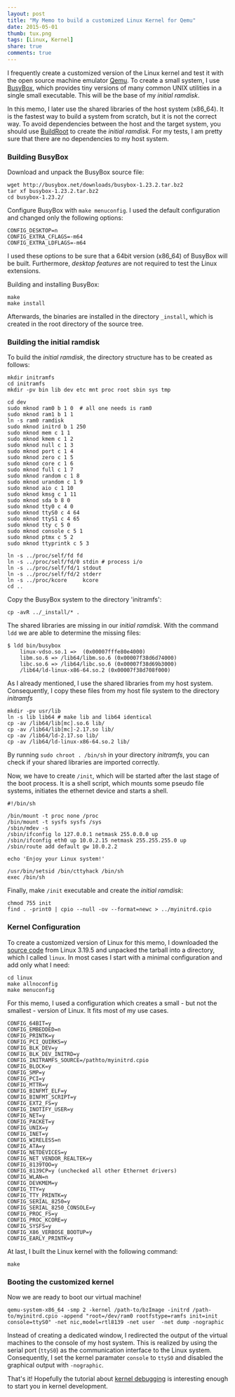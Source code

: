 ```yaml
---
layout: post
title: "My Memo to build a customized Linux Kernel for Qemu"
date: 2015-05-01
thumb: tux.png
tags: [Linux, Kernel]
share: true
comments: true
---
```


I frequently create a customized version of the Linux kernel and test it with the open source machine emulator [Qemu](http://www.qemu.org).
To create a small system, I use [BusyBox](http://www.busybox.net), which provides tiny versions of many common UNIX utilities in a single small executable.
This will be the base of my *initial ramdisk*.

In this memo, I later use the shared libraries of the host system (x86_64).
It is the fastest way to build a system from scratch, but it is not the correct way.
To avoid dependencies between the host and the target system, you should use [BuildRoot](http://buildroot.org) to create the *initial ramdisk*.
For my tests, I am pretty sure that there are no dependencies to my host system.

### Building BusyBox

Download and unpack the BusyBox source file:

	wget http://busybox.net/downloads/busybox-1.23.2.tar.bz2
	tar xf busybox-1.23.2.tar.bz2
	cd busybox-1.23.2/
	
Configure BusyBox with `make menuconfig`.
I used the default configuration and changed only the following options:

	CONFIG_DESKTOP=n
	CONFIG_EXTRA_CFLAGS=-m64
	CONFIG_EXTRA_LDFLAGS=-m64
	
I used these options to be sure that a 64bit version (x86_64) of BusyBox will be built.
Furthermore, *desktop features* are not required to test the Linux extensions.

Building and installing BusyBox:

	make
	make install

Afterwards, the binaries are installed in the directory `_install`, which is created in the root directory of the source tree.

### Building the initial ramdisk

To build the *initial ramdisk*, the directory structure has to be created as follows:

	mkdir initramfs
	cd initramfs
	mkdir -pv bin lib dev etc mnt proc root sbin sys tmp
	
	cd dev
	sudo mknod ram0 b 1 0  # all one needs is ram0
	sudo mknod ram1 b 1 1
	ln -s ram0 ramdisk
	sudo mknod initrd b 1 250
	sudo mknod mem c 1 1
	sudo mknod kmem c 1 2
	sudo mknod null c 1 3
	sudo mknod port c 1 4
	sudo mknod zero c 1 5
	sudo mknod core c 1 6
	sudo mknod full c 1 7
	sudo mknod random c 1 8
	sudo mknod urandom c 1 9
	sudo mknod aio c 1 10
	sudo mknod kmsg c 1 11
	sudo mknod sda b 8 0
	sudo mknod tty0 c 4 0
	sudo mknod ttyS0 c 4 64
	sudo mknod ttyS1 c 4 65
	sudo mknod tty c 5 0
	sudo mknod console c 5 1
	sudo mknod ptmx c 5 2
	sudo mknod ttyprintk c 5 3
	
	ln -s ../proc/self/fd fd
	ln -s ../proc/self/fd/0 stdin # process i/o
	ln -s ../proc/self/fd/1 stdout
	ln -s ../proc/self/fd/2 stderr
	ln -s ../proc/kcore     kcore
	cd ..
	
Copy the BusyBox system to the directory 'initramfs':

	cp -avR ../_install/* .
	
The shared libraries are missing in our *initial ramdisk*.
With the command `ldd` we are able to determine the missing files:

	$ ldd bin/busybox 
		linux-vdso.so.1 =>  (0x00007fffe80e4000)
		libm.so.6 => /lib64/libm.so.6 (0x00007f38d6d74000)
		libc.so.6 => /lib64/libc.so.6 (0x00007f38d69b3000)
		/lib64/ld-linux-x86-64.so.2 (0x00007f38d708f000)
		
As I already mentioned, I use the shared libraries from my host system.
Consequently, I copy these files from my host file system to the directory *initramfs*

	mkdir -pv usr/lib
	ln -s lib lib64 # make lib and lib64 identical
	cp -av /lib64/lib[mc].so.6 lib/
	cp -av /lib64/lib[mc]-2.17.so lib/
	cp -av /lib64/ld-2.17.so lib/
	cp -av /lib64/ld-linux-x86-64.so.2 lib/
	
By running `sudo chroot . /bin/sh` in your directory *initramfs*, you can check if your shared libraries are imported correctly.

Now, we have to create `/init`, which will be started after the last stage of the boot process.
It is a shell script, which mounts some pseudo file systems, initiates the ethernet device and starts a shell.

	#!/bin/sh
	
	/bin/mount -t proc none /proc
	/bin/mount -t sysfs sysfs /sys
	/sbin/mdev -s
	/sbin/ifconfig lo 127.0.0.1 netmask 255.0.0.0 up
	/sbin/ifconfig eth0 up 10.0.2.15 netmask 255.255.255.0 up
	/sbin/route add default gw 10.0.2.2

	echo 'Enjoy your Linux system!'
	
	/usr/bin/setsid /bin/cttyhack /bin/sh
	exec /bin/sh

Finally, make `/init` executable and create the *initial ramdisk*:

	chmod 755 init
	find . -print0 | cpio --null -ov --format=newc > ../myinitrd.cpio
	
### Kernel Configuration

To create a customized version of Linux for this memo, I downloaded the [source code](https://www.kernel.org) from Linux 3.19.5 and unpacked the tarball into a directory, which I called `linux`.
In most cases I start with a minimal configuration and add only what I need:

	cd linux
	make allnoconfig
	make menuconfig
	
For this memo, I used a configuration which creates a small - but not the smallest - version of Linux.
It fits most of my use cases.

	CONFIG_64BIT=y
	CONFIG_EMBEDDED=n
	CONFIG_PRINTK=y
	CONFIG_PCI_QUIRKS=y
	CONFIG_BLK_DEV=y	
	CONFIG_BLK_DEV_INITRD=y
	CONFIG_INITRAMFS_SOURCE=/pathto/myinitrd.cpio
	CONFIG_BLOCK=y
	CONFIG_SMP=y
	CONFIG_PCI=y
	CONFIG_MTTR=y
	CONFIG_BINFMT_ELF=y
	CONFIG_BINFMT_SCRIPT=y
	CONFIG_EXT2_FS=y
	CONFIG_INOTIFY_USER=y
	CONFIG_NET=y
	CONFIG_PACKET=y
	CONFIG_UNIX=y
	CONFIG_INET=y
	CONFIG_WIRELESS=n
	CONFIG_ATA=y
	CONFIG_NETDEVICES=y
	CONFIG_NET_VENDOR_REALTEK=y
	CONFIG_8139TOO=y
	CONFIG_8139CP=y (unchecked all other Ethernet drivers)
	CONFIG_WLAN=n
	CONFIG_DEVKMEM=y
	CONFIG_TTY=y
	CONFIG_TTY_PRINTK=y
	CONFIG_SERIAL_8250=y
	CONFIG_SERIAL_8250_CONSOLE=y
	CONFIG_PROC_FS=y
	CONFIG_PROC_KCORE=y
	CONFIG_SYSFS=y
	CONFIG_X86_VERBOSE_BOOTUP=y
	CONFIG_EARLY_PRINTK=y
	
At last, I built the Linux kernel with the following command:

	make
	
### Booting the customized kernel

Now we are ready to boot our virtual machine!

	qemu-system-x86_64 -smp 2 -kernel /path-to/bzImage -initrd /path-to/myinitrd.cpio -append "root=/dev/ram0 rootfstype=ramfs init=init console=ttyS0" -net nic,model=rtl8139 -net user  -net dump -nographic

Instead of creating a dedicated window, I redirected the output of the virtual machines to the console of my host system.
This is realized by using the serial port (`ttyS0`) as the communication interface to the Linux system.
Consequently, I set the kernel paramater `console` to `ttyS0` and disabled the graphical output with `-nographic`.

That's it! Hopefully the tutorial about [kernel debugging](https://techblog.lankes.org/tutorials/kernel-debugging-with-qemu/) is interesting enough to start you in kernel development.